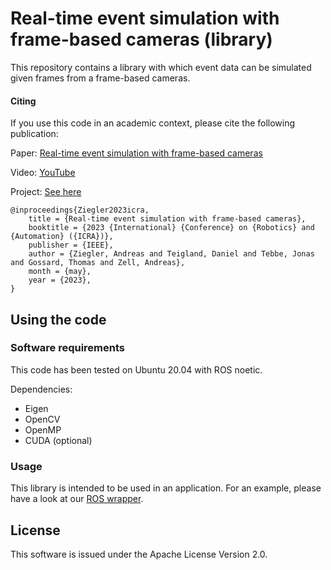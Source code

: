 # Real-time event simulation with frame-based cameras (library)

This repository contains a library with which event data can be simulated given frames from a frame-based cameras.

#### Citing

If you use this code in an academic context, please cite the following publication:

Paper: [Real-time event simulation with frame-based cameras](https://arxiv.org/pdf/2209.04634.pdf)

Video: [YouTube](https://youtu.be/BMwv8xh1LRE)

Project: [See here](https://cogsys-tuebingen.github.io/realtime_event_simulator/)

```
@inproceedings{Ziegler2023icra,
	title = {Real-time event simulation with frame-based cameras},
	booktitle = {2023 {International} {Conference} on {Robotics} and {Automation} ({ICRA})},
	publisher = {IEEE},
	author = {Ziegler, Andreas and Teigland, Daniel and Tebbe, Jonas and Gossard, Thomas and Zell, Andreas},
	month = {may},
	year = {2023},
}
```

## Using the code

### Software requirements

This code has been tested on Ubuntu 20.04 with ROS noetic.

Dependencies:
- Eigen
- OpenCV
- OpenMP
- CUDA (optional)

### Usage

This library is intended to be used in an application. For an example, please have a look at our [ROS wrapper](https://github.com/cogsys-tuebingen/event_simulator_ros).

## License

This software is issued under the Apache License Version 2.0.
